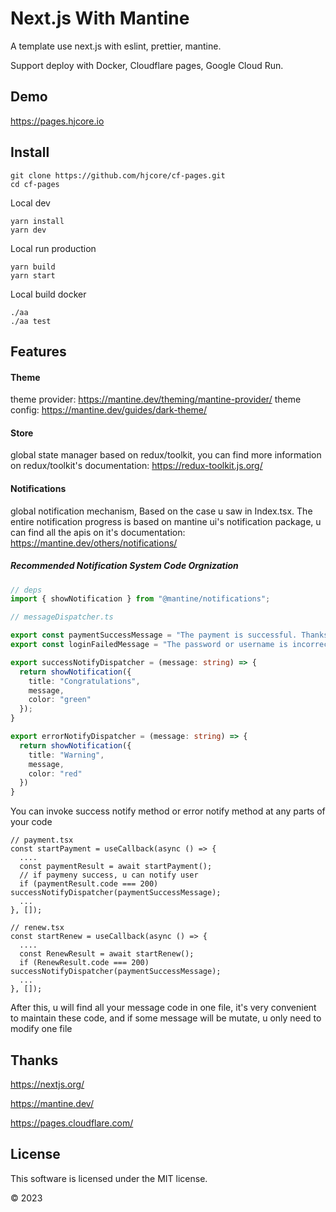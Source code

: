 # Next.js With Mantine

A template use next.js with eslint, prettier, mantine.

Support deploy with Docker, Cloudflare pages, Google Cloud Run.

## Demo

https://pages.hjcore.io

## Install

```
git clone https://github.com/hjcore/cf-pages.git
cd cf-pages
```

Local dev
```
yarn install
yarn dev
```

Local run production
```
yarn build
yarn start
```

Local build docker
```
./aa
./aa test

```

## Features

#### Theme

theme provider: https://mantine.dev/theming/mantine-provider/
theme config: https://mantine.dev/guides/dark-theme/

#### Store

global state manager based on redux/toolkit, you can find more information on redux/toolkit's documentation: https://redux-toolkit.js.org/

#### Notifications

global notification mechanism, Based on the case u saw in Index.tsx. The entire notification progress is based on mantine ui's notification package, u can find all the apis on it's documentation: https://mantine.dev/others/notifications/

##### Recommended Notification System Code Orgnization

```ts
// deps
import { showNotification } from "@mantine/notifications";

// messageDispatcher.ts

export const paymentSuccessMessage = "The payment is successful. Thanks for your support";
export const loginFailedMessage = "The password or username is incorrectly, please try again later";

export successNotifyDispatcher = (message: string) => {
  return showNotification({
    title: "Congratulations",
    message,
    color: "green"
  });
}

export errorNotifyDispatcher = (message: string) => {
  return showNotification({
    title: "Warning",
    message,
    color: "red"
  })
}
```

You can invoke success notify method or error notify method at any parts of your code

```tsx
// payment.tsx
const startPayment = useCallback(async () => {
  ....
  const paymentResult = await startPayment();
  // if paymeny success, u can notify user
  if (paymentResult.code === 200) successNotifyDispatcher(paymentSuccessMessage);
  ...
}, []);
```

```tsx
// renew.tsx
const startRenew = useCallback(async () => {
  ....
  const RenewResult = await startRenew();
  if (RenewResult.code === 200) successNotifyDispatcher(paymentSuccessMessage);
  ...
}, []);
```

After this, u will find all your message code in one file, it's very convenient to maintain these code, and if some message will be mutate, u only need to modify one file 

## Thanks

https://nextjs.org/

https://mantine.dev/

https://pages.cloudflare.com/

## License

This software is licensed under the MIT license.

© 2023